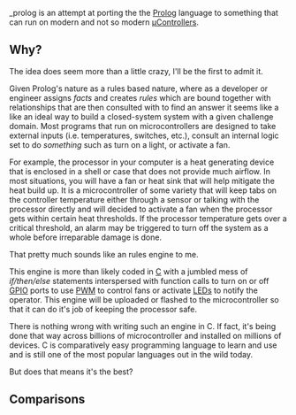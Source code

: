 
_prolog is an attempt at porting the the [Prolog](https://en.wikipedia.org/wiki/Prolog) 
language to something that can run on modern and not so modern [µControllers](https://en.wikipedia.org/wiki/Microcontroller).

## Why?
The idea does seem more than a little crazy, I'll be the first to admit it. 

Given Prolog's nature as a rules based nature, where as a developer or engineer assigns _facts_ and creates _rules_ which are 
bound together with relationships that are then consulted with to find an answer it seems like a like an
ideal way to build a closed-system system with a given challenge domain.  Most programs that run on microcontrollers are 
designed to take external inputs (i.e. temperatures, switches, etc.), consult an internal logic set to do *something* such as turn on a light, or activate a fan.

For example, the processor in your computer is a heat generating device that is enclosed in a shell or case that does 
not provide much airflow.  In most situations, you will have a fan or heat sink that will help mitigate the heat build up.  It is a 
microcontroller of some variety that will keep tabs on the controller temperature either through a sensor or talking 
with the processor directly and will decided to activate a fan when the processor gets within certain heat thresholds.  If the 
processor temperature gets over a critical threshold, an alarm may be triggered to turn off the system as a whole before irreparable
 damage is done.

That pretty much sounds like an rules engine to me.

This engine is more than likely coded in [C](https://en.wikipedia.org/wiki/C_(programming_language)) with a jumbled mess of 
_if/then/else_ statements interspersed with function calls to turn on or off [GPIO](https://en.wikipedia.org/wiki/General-purpose_input/output) ports 
to use [PWM](https://en.wikipedia.org/wiki/Pulse-width_modulation) to control fans or activate [LEDs](https://en.wikipedia.org/wiki/Light-emitting_diode) to notify the operator.  This engine will be uploaded or flashed to the microcontroller so that it can do it's job of keeping the processor safe.

There is nothing wrong with writing such an engine in C.  If fact, it's being done that way across billions of microcontroller 
and installed on millions of devices.  C is comparatively easy programming language to learn and use and is still one of the most
popular languages out in the wild today.

But does that means it's the best?

## Comparisons

